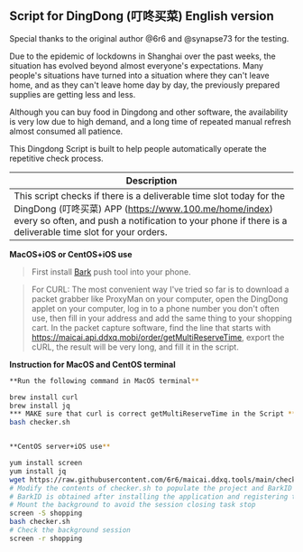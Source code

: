## Script for DingDong (叮咚买菜) English version

Special thanks to the original author @6r6 and @synapse73 for the testing. 

Due to the epidemic of lockdowns in Shanghai over the past weeks, the situation has evolved beyond almost everyone's expectations. Many people's situations have turned into a situation where they can't leave home, and as they can't leave home day by day, the previously prepared supplies are getting less and less.

Although you can buy food in Dingdong and other software, the availability is very low due to high demand, and a long time of repeated manual refresh almost consumed all patience.

This Dingdong Script is built to help people automatically operate the repetitive check process.

| Description |
| ------------ |
| This script checks if there is a deliverable time slot today for the DingDong (叮咚买菜) APP (https://www.100.me/home/index) every so often, and push a notification to your phone if there is a deliverable time slot for your orders.

**MacOS+iOS or CentOS+iOS use**

> First install [Bark](https://apps.apple.com/es/app/bark-%E7%BB%99%E4%BD%A0%E7%9A%84%E6%89%8B%E6%9C%BA%E5%8F%91%E6%8E%A8%E9%80%81/id1403753865) push tool into your phone.

> For CURL: The most convenient way I've tried so far is to download a packet grabber like ProxyMan on your computer, open the DingDong applet on your computer, log in to a phone number you don't often use, then fill in your address and add the same thing to your shopping cart. In the packet capture software, find the line that starts with https://maicai.api.ddxq.mobi/order/getMultiReserveTime, export the cURL, the result will be very long, and fill it in the script.

**Instruction for MacOS and CentOS terminal**

```bash
**Run the following command in MacOS terminal**

brew install curl
brew install jq
*** MAKE sure that curl is correct getMultiReserveTime in the Script ***
bash checker.sh


**CentOS server+iOS use**

yum install screen
yum install jq
wget https://raw.githubusercontent.com/6r6/maicai.ddxq.tools/main/checker.sh
# Modify the contents of checker.sh to populate the project and BarkID obtained from the packet capture to the corresponding location
# BarkID is obtained after installing the application and registering the device Example: https://api.day.app/BarkID/
# Mount the background to avoid the session closing task stop
screen -S shopping 
bash checker.sh
# Check the background session
screen -r shopping
```
